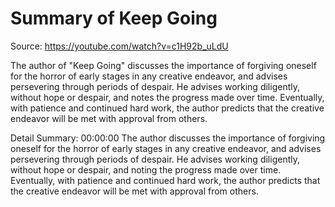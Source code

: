 # Summary of Keep Going

Source: https://youtube.com/watch?v=c1H92b_uLdU

The author of "Keep Going" discusses the importance of forgiving oneself for the horror of early stages in any creative endeavor, and advises persevering through periods of despair. He advises working diligently, without hope or despair, and notes the progress made over time. Eventually, with patience and continued hard work, the author predicts that the creative endeavor will be met with approval from others.

Detail Summary: 
00:00:00
The author discusses the importance of forgiving oneself for the horror of early stages in any creative endeavor, and advises persevering through periods of despair. He advises working diligently, without hope or despair, and noting the progress made over time. Eventually, with patience and continued hard work, the author predicts that the creative endeavor will be met with approval from others.

